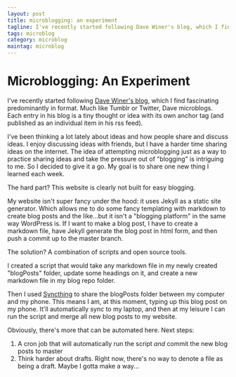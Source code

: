 ```yaml
---
layout: post
title: microblogging: an experiment
tagline: I've recently started following Dave Winer's blog, which I find fascinating predominantly in format...
tags: microblog
category: microblog
maintag: microblog
---
```

# Microblogging: An Experiment
I've recently started following [Dave Winer's blog](http://scripting.com/), which I find fascinating predominantly in format. Much like Tumblr or Twitter, Dave microblogs. Each entry in his blog is a tiny thought or idea with its own anchor tag (and published as an individual item in his rss feed).

I've been thinking a lot lately about ideas and how people share and discuss ideas. I enjoy discussing ideas with friends, but I have a harder time sharing ideas on the internet. The idea of attempting microblogging just as a way to practice sharing ideas and take the pressure out of "blogging" is intriguing to me. So I decided to give it a go. My goal is to share one new thing I learned each week.

The hard part? This website is clearly not built for easy blogging.

My website isn't super fancy under the hood: it uses Jekyll as a static site generator. Which allows me to do some fancy templating with markdown to create blog posts and the like...but it isn't a "blogging platform" in the same way WordPress is. If I want to make a blog post, I have to create a markdown file, have Jekyll generate the blog post in html form, and then push a commit up to the master branch.

The solution? A combination of scripts and open source tools.

I created a script that would take any markdown file in my newly created "blogPosts" folder, update some headings on it, and create a new markdown file in my blog repo folder.

Then I used [Syncthing](https://syncthing.net/) to share the blogPosts folder between my computer and my phone. This means I am, at this moment, typing up this blog post on my phone. It'll automatically sync to my laptop, and then at my leisure I can run the script and merge all new blog posts to my website.

Obviously, there's more that can be automated here. Next steps:
1. A cron job that will automatically run the script _and_ commit the new blog posts to master
2. Think harder about drafts. Right now, there's no way to denote a file as being a draft. Maybe I gotta make a way...
